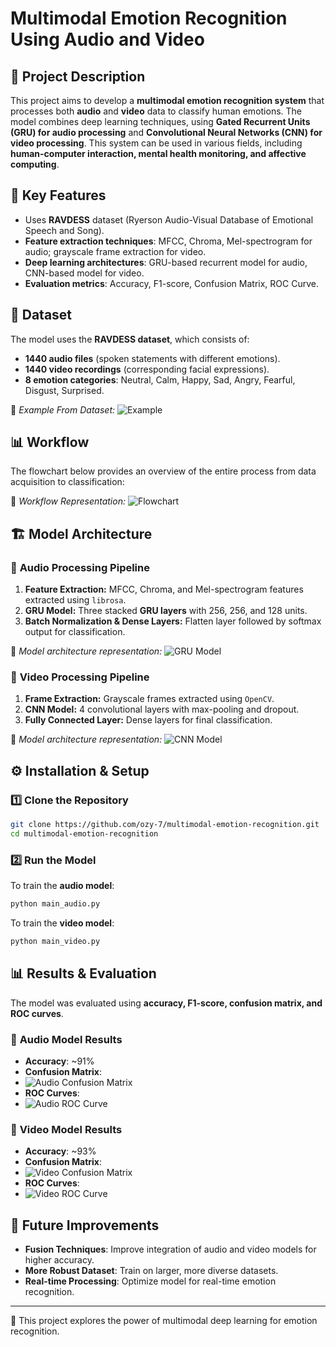 # Multimodal Emotion Recognition Using Audio and Video

## 📌 Project Description
This project aims to develop a **multimodal emotion recognition system** that processes both **audio** and **video** data to classify human emotions. The model combines deep learning techniques, using **Gated Recurrent Units (GRU) for audio processing** and **Convolutional Neural Networks (CNN) for video processing**. This system can be used in various fields, including **human-computer interaction, mental health monitoring, and affective computing**.

## 🎯 Key Features
- Uses **RAVDESS** dataset (Ryerson Audio-Visual Database of Emotional Speech and Song).
- **Feature extraction techniques**: MFCC, Chroma, Mel-spectrogram for audio; grayscale frame extraction for video.
- **Deep learning architectures**: GRU-based recurrent model for audio, CNN-based model for video.
- **Evaluation metrics**: Accuracy, F1-score, Confusion Matrix, ROC Curve.

## 📂 Dataset
The model uses the **RAVDESS dataset**, which consists of:
- **1440 audio files** (spoken statements with different emotions).
- **1440 video recordings** (corresponding facial expressions).
- **8 emotion categories**: Neutral, Calm, Happy, Sad, Angry, Fearful, Disgust, Surprised.

📌 *Example From Dataset:*
![Example](Example.png)

## 📊 Workflow
The flowchart below provides an overview of the entire process from data acquisition to classification:

📌 *Workflow Representation:* 
![Flowchart](Flowchart.png)

## 🏗️ Model Architecture
### 🎵 **Audio Processing Pipeline**
1. **Feature Extraction:** MFCC, Chroma, and Mel-spectrogram features extracted using `librosa`.
2. **GRU Model:** Three stacked **GRU layers** with 256, 256, and 128 units.
3. **Batch Normalization & Dense Layers:** Flatten layer followed by softmax output for classification.

📌 *Model architecture representation:* 
![GRU Model](GRU_Model.png)

### 🎥 **Video Processing Pipeline**
1. **Frame Extraction:** Grayscale frames extracted using `OpenCV`.
2. **CNN Model:** 4 convolutional layers with max-pooling and dropout.
3. **Fully Connected Layer:** Dense layers for final classification.

📌 *Model architecture representation:* 
![CNN Model](CNN_Model.jpeg)

## ⚙️ Installation & Setup
### 1️⃣ Clone the Repository
```sh
git clone https://github.com/ozy-7/multimodal-emotion-recognition.git
cd multimodal-emotion-recognition
```

### 2️⃣ Run the Model
To train the **audio model**:
```sh
python main_audio.py
```
To train the **video model**:
```sh
python main_video.py
```

## 📊 Results & Evaluation
The model was evaluated using **accuracy, F1-score, confusion matrix, and ROC curves**.

### 🎵 **Audio Model Results**
- **Accuracy**: ~91%
- **Confusion Matrix**:
-  ![Audio Confusion Matrix](Audio_Confusion_Matrix.png)
- **ROC Curves**:
-  ![Audio ROC Curve](Audio_ROC_Curve.png)

### 🎥 **Video Model Results**
- **Accuracy**: ~93%
- **Confusion Matrix**:
-  ![Video Confusion Matrix](Video_Confusion_Matrix.png)
- **ROC Curves**:
- ![Video ROC Curve](Video_ROC_Curve.png)

## 🔮 Future Improvements
- **Fusion Techniques**: Improve integration of audio and video models for higher accuracy.
- **More Robust Dataset**: Train on larger, more diverse datasets.
- **Real-time Processing**: Optimize model for real-time emotion recognition.

---
🚀 This project explores the power of multimodal deep learning for emotion recognition.
